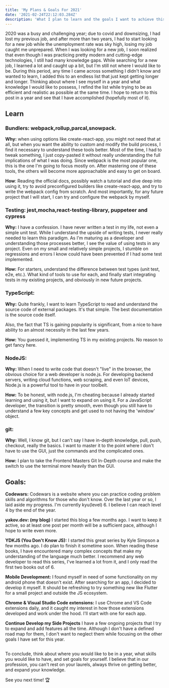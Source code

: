 ```yaml
---
title: 'My Plans & Goals For 2021'
date: '2021-02-24T22:12:03.284Z'
description: 'What I plan to learn and the goals I want to achieve this year.'
---
```


2020 was a busy and challenging year; due to covid and downsizing, I had lost my previous job, and after more than two years, I had to start looking for a new job while the unemployment rate was sky high, losing my job caught me unprepared. When I was looking for a new job, I soon realized that even though I was practicing pretty modern and cutting-edge technologies, I still had many knowledge gaps.
While searching for a new job, I learned a lot and caught up a bit, but I'm still not where I would like to be.
During this period, any time I came across something I didn't know and wanted to learn, I added this to an endless list that just kept getting longer and longer.
Thinking about where I see myself in a year and what knowledge I would like to possess, I refind the list while trying to be as efficient and realistic as possible at the same time.
I hope to return to this post in a year and see that I have accomplished (hopefully most of it).

## Learn

### Bundlers: webpack,rollup,parcal,snowpack.

**Why:** when using options like create-react-app, you might not need that at all, but when you want the ability to custom and modify the build process, I find it necessary to understand these tools better. Most of the time, I had to tweak something, I just copy-pasted it without really understanding the full implications of what I was doing.
Since webpack is the most popular one, this is the one I'm going to focus mostly on. After mastering one of these tools, the others will become more approachable and easy to get on board.

**How**: Reading the official docs, possibly watch a tutorial and dive deep into using it, try to avoid preconfigured builders like create-react-app, and try to write the webpack config from scratch. And most importantly, for any future project that I will start, I can try and configure the webpack by myself.

### Testing: jest,mocha,react-testing-library, puppeteer and cypress

**Why:** I have a confession. I have never written a test in my life, not even a simple unit test. While I understand the upside of writing tests, I never really needed to learn this paradigm. As I'm maturing as a developer and understanding those processes better, I see the value of using tests in any project. Even on my small and relatively simple projects, I stumble on regressions and errors I know could have been prevented if I had some test implemented.

**How:** For starters, understand the difference between test types (unit test, e2e, etc.). What kind of tools to use for each, and finally start integrating tests in my existing projects, and obviously in new future projects.

### TypeScript:

**Why:** Quite frankly, I want to learn TypeScript to read and understand the source code of external packages. It's that simple. The best documentation is the source code itself.

Also, the fact that TS is gaining popularity is significant, from a nice to have ability to an almost necessity in the last few years.

**How:** You guessed it, implementing TS in my existing projects. No reason to get fancy here.

### NodeJS:

**Why:** When I need to write code that doesn't "live" in the browser, the obvious choice for a web developer is node.js. For developing backend servers, writing cloud functions, web scraping, and even IoT devices, Node.js is a powerful tool to have in your toolbelt.

**How:** To be honest, with node.js, I'm cheating because I already started learning and using it, but I want to expand on using it. For a JavaScript developer, the transition is pretty smooth, even though you still have to understand a few key concepts and get used to not having the 'window' object.

### git:

**Why:** Well, I know git, but I can't say I have in-depth knowledge, pull, push, checkout, really the basics. I want to master it to the point where I don't have to use the GUI, just the commands and the complicated ones.

**How:** I plan to take the Frontend Masters Git In-Depth course and make the switch to use the terminal more heavily than the GUI.

## Goals:

**Codewars:** Codewars is a website where you can practice coding problem skills and algorithms for those who don't know. Over the last year or so, I laid aside my progress. I'm currently kyu(level) 6. I believe I can reach level 4 by the end of the year.

**yakov.dev: (my blog)** I started this blog a few months ago. I want to keep it active, so at least one post per month will be a sufficient pace, although I hope to write even more.

**YDKJS (You Don't Know JS):** I started this great series by Kyle Simpson a few months ago. I do plan to finish it sometime soon. When reading these books, I have encountered many complex concepts that make my understanding of the language much better. I recommend any web developer to read this series, I've learned a lot from it, and I only read the first two books out of 6.

**Mobile Development:** I found myself in need of some functionality on my android phone that doesn't exist. After searching for an app, I decided to develop it myself.
It should be refreshing to try something new like Flutter for a small project and outside the JS ecosystem.

**Chrome & Visual Studio Code extensions:** I use Chrome and VS Code extensions daily, and it caught my interest in how those extensions developed and work under the hood. I'll start with one for each app.

**Continue Develop my Side Projects** I have a few ongoing projects that I try to expand and add features all the time. Although I don't have a defined road map for them, I don't want to neglect them while focusing on the other goals I have set for this year.

##

To conclude, think about where you would like to be in a year, what skills you would like to have, and set goals for yourself. I believe that in our profession, you can't rest on your laurels, always thrive on getting better, and expand your knowledge.

See you next time! 🏆
